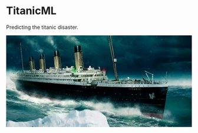 # TitanicML
Predicting the titanic disaster.

![Preview](https://raw.githubusercontent.com/tondoloc/TitanicML/master/titanic.jpeg)

